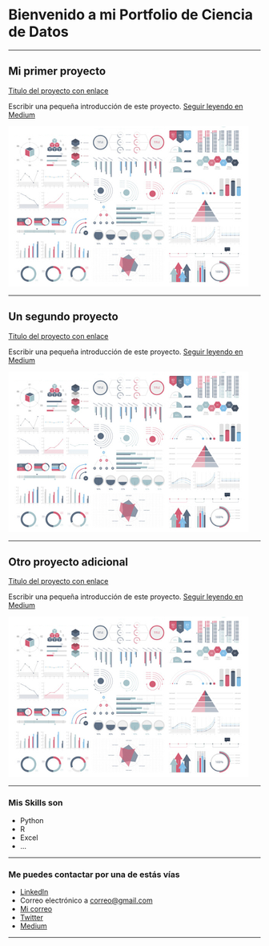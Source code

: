 # Bienvenido a mi Portfolio de Ciencia de Datos

---

## Mi primer proyecto
[Titulo del proyecto con enlace](https://medium.com/pagina-entrada-blog)

Escribir una pequeña introducción de este proyecto. [Seguir leyendo en Medium](https://medium.com/pagina-entrada-blog)

<a href=https://medium.com/pagina-entrada-blog>
<img src="images/dummy_thumbnail.jpg?raw=true"/>
</a>

---

## Un segundo proyecto
[Titulo del proyecto con enlace](https://medium.com/pagina-entrada-blog)

Escribir una pequeña introducción de este proyecto. [Seguir leyendo en Medium](https://medium.com/pagina-entrada-blog)

<a href=https://medium.com/pagina-entrada-blog>
<img src="images/dummy_thumbnail.jpg?raw=true"/>
</a>

---

## Otro proyecto adicional
[Titulo del proyecto con enlace](https://medium.com/pagina-entrada-blog)

Escribir una pequeña introducción de este proyecto. [Seguir leyendo en Medium](https://medium.com/pagina-entrada-blog)

<a href=https://medium.com/pagina-entrada-blog>
<img src="images/dummy_thumbnail.jpg?raw=true"/>
</a>

---

### Mis Skills son

- Python
- R
- Excel
- ...

---

### Me puedes contactar por una de estás vías

- [LinkedIn](https://www.linkedin.com/in/tulinkedin/)
- Correo electrónico a <correo@gmail.com>
- [Mi correo](correo@gmail.com)
- [Twitter](https://twitter.com/tutwitter)
- [Medium](https://medium.com/@tumedium)

---
